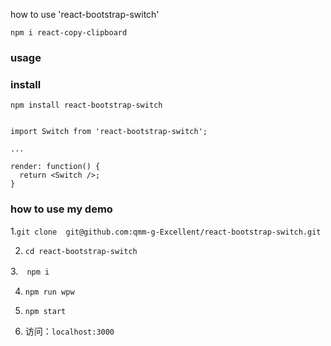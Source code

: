  how to use 'react-bootstrap-switch'
 

 `npm i react-copy-clipboard`

 ### usage

 ### install
`npm install react-bootstrap-switch`

```

import Switch from 'react-bootstrap-switch';

...

render: function() {
  return <Switch />;
}
```



 ### how to use my demo 


1.`git clone  git@github.com:qmm-g-Excellent/react-bootstrap-switch.git`

2. `cd react-bootstrap-switch`

3.　`npm i`

4. `npm run wpw`

5. `npm start`

6. 访问：`localhost:3000`
